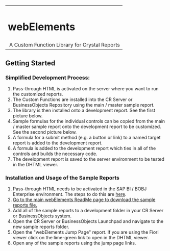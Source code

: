 <table width=100% border=0>
<tr ><td colspan=2><h1>webElements</h1></td></tr>
<tr><td>&nbsp;A Custom Function Library for Crystal Reports</td></tr>
</table>

## Getting Started

### Simplified Development Process:

1. Pass-through HTML is activated on the server where you want to run the customized reports.
1. The Custom Functions are installed into the CR Server or BusinessObjects Repository using the main / master sample report.
1. The library is then installed onto a development report. See the first picture below.
1. Sample formulas for the individual controls can be copied from the main / master sample report onto the development report to be customized. See the second picture below.
1. A formula for a submit method (e.g. a button or link) to a named target report is added to the development report.
1. A formula is added to the development report which ties in all of the controls and builds the necessary code.
1. The development report is saved to the server environment to be tested in the DHTML viewer.

### Installation and Usage of the Sample Reports

1. Pass-through HTML needs to be activated in the SAP BI / BOBJ Enterprise environment. The steps to do this are [here](/webelements/admin/passthroughhtml.md).
1. [Go to the main webElements ReadMe page to download the sample reports file.](https://github.com/jwisemanca/biReports/edit/master/webelements/readme.md)
2. Add all of the sample reports to a development folder in your CR Server or BusinessObjects system.
3. Open the CR Server or BusinessObjects Launchpad and navigate to the new sample reports folder.
4. Open the "webElements Jump Page" report. If you are using the Fiori viewer click on the lime-green link to open in the DHTML viewer.
5. Open any of the sample reports using the jump page links.


